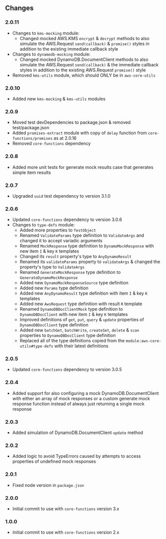 ## Changes

### 2.0.11
- Changes to `kms-mocking` module:
  - Changed mocked AWS.KMS `encrypt` & `decrypt` methods to also simulate the AWS.Request `send(callback)` & `promise()` 
    styles in addition to the existing immediate callback style
- Changes to `dynamodb-mocking` module:
  - Changed mocked DynamoDB.DocumentClient methods to also simulate the AWS.Request `send(callback)` & the immediate 
    callback styles in addition to the existing AWS.Request `promise()` style
- Removed `kms-utils` module, which should ONLY be in `aws-core-utils`

### 2.0.10
- Added new `kms-mocking` & `kms-utils` modules

### 2.0.9
- Moved test devDependencies to package.json & removed test/package.json
- Added `promises-extract` module with copy of `delay` function from `core-functions/promises` as at 2.0.16
- Removed `core-functions` dependency

### 2.0.8
- Added more unit tests for generate mock results case that generates simple item results

### 2.0.7
- Upgraded `uuid` test dependency to version 3.1.0

### 2.0.6
- Updated `core-functions` dependency to version 3.0.6
- Changes to `type-defs` module:
  - Added more properties to `TestObject`
  - Renamed `ValidateParams` type definition to `ValidateArgs` and changed it to accept variadic arguments
  - Renamed `MockResponse` type definition to `DynamoMockResponse` with new item `I` & key `K` templates
   - Changed its `result` property's type to `AnyDynamoResult`
   - Renamed its `validateParams` property to `validateArgs` & changed the property's type to `ValidateArgs`
  - Renamed `GenerateMockResponse` type definition to `GenerateDynamoMockResponse`
  - Added new `DynamoMockResponseSource` type definition
  - Added new `Params` type definition
  - Added new `AnyDynamoResult` type definition with item `I` & key `K` templates
  - Added new `AwsRequest` type definition with result `R` template
  - Renamed `DynamoDBDocClientMock` type definition to `DynamoDBDocClient` with new item `I` & key `K` templates
  - Improved definitions of `get`, `put`, `query` & `update` properties of `DynamoDBDocClient` type definition
  - Added new `batchGet`, `batchWrite`, `createSet`, `delete` & `scan` properties to `DynamoDBDocClient` type definition
  - Replaced all of the type definitions copied from the `module:aws-core-utils#type-defs` with their latest definitions
  
### 2.0.5
- Updated `core-functions` dependency to version 3.0.5

### 2.0.4
- Added support for also configuring a mock DynamoDB.DocumentClient with either an array of mock responses or a custom 
  generate mock response function instead of always just returning a single mock response

### 2.0.3
- Added simulation of DynamoDB.DocumentClient `update` method

### 2.0.2
- Added logic to avoid TypeErrors caused by attempts to access properties of undefined mock responses

### 2.0.1
- Fixed node version in `package.json`

### 2.0.0
- Initial commit to use with `core-functions` version 3.x

### 1.0.0
- Initial commit to use with `core-functions` version 2.x